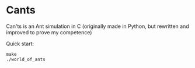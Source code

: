 # Cants
Can'ts is an Ant simulation in C (originally made in Python, but rewritten and improved to prove my competence)

Quick start:
```console
make
./world_of_ants
```
